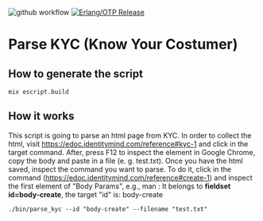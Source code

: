 ![github workflow](https://github.com/thiagoesteves/parse_kyc/workflows/Elixir%20CI/badge.svg)
[![Erlang/OTP Release](https://img.shields.io/badge/Erlang-OTP--22.0-green.svg)](https://github.com/erlang/otp/releases/tag/OTP-22.0)

# Parse KYC (Know Your Costumer)

## How to generate the script

```
mix escript.build
```

## How it works

This script is going to parse an html page from KYC. In order to collect the html, visit https://edoc.identitymind.com/reference#kyc-1 and click in the target command. After, press F12 to inspect the element in Google Chrome, copy the body and paste in a file (e. g. test.txt). Once you have the html saved, inspect the command you want to parse. To do it, click in the command (https://edoc.identitymind.com/reference#create-1) and inspect the first element of "Body Params", e.g., man : It belongs to **fieldset id=body-create**, the target "id" is: body-create

```
./bin/parse_kyc --id "body-create" --filename "test.txt"
```



